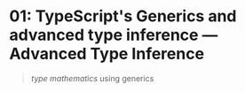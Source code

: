 # 01: TypeScript's Generics and advanced type inference &mdash; Advanced Type Inference
> *type mathematics* using generics
